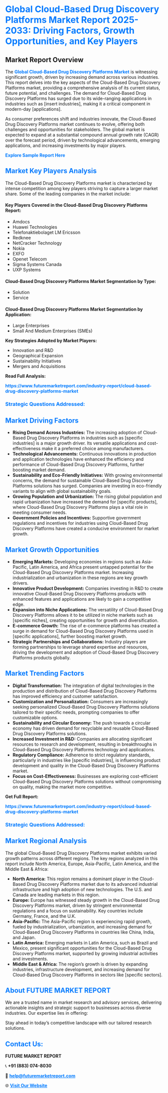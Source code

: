 <h1 style="color: #007BFF;">Global Cloud-Based Drug Discovery Platforms Market Report 2025-2033: Driving Factors, Growth Opportunities, and Key Players</h1>

<section id="overview">
<h2>Market Report Overview</h2>
<p>The <a href="https://www.futuremarketreport.com/industry-report/cloud-based-drug-discovery-platforms-market" style="color: #007BFF; text-decoration: none;"><strong>Global Cloud-Based Drug Discovery Platforms Market</strong></a> is witnessing significant growth, driven by increasing demand across various industries. This report delves into the key aspects of the Cloud-Based Drug Discovery Platforms market, providing a comprehensive analysis of its current status, future potential, and challenges. The demand for Cloud-Based Drug Discovery Platforms has surged due to its wide-ranging applications in industries such as [insert industries], making it a critical component in modern-day [applications].</p>
<p>As consumer preferences shift and industries innovate, the Cloud-Based Drug Discovery Platforms market continues to evolve, offering both challenges and opportunities for stakeholders. The global market is expected to expand at a substantial compound annual growth rate (CAGR) over the forecast period, driven by technological advancements, emerging applications, and increasing investments by major players.</p>
</section>

<section id="overview">
<p><a href="https://www.futuremarketreport.com/request-sample/reportId=34215" style="color: #007BFF; text-decoration: none;"><strong>Explore Sample Report Here</strong></a></p>
</section>

<section id="key-players">
<h2 style="color: #007BFF;">Market Key Players Analysis</h2>
<p>The Cloud-Based Drug Discovery Platforms market is characterized by intense competition among key players striving to capture a larger market share. Some of the leading companies in the market include:</p>
<h4>Key Players Covered in the Cloud-Based Drug Discovery Platforms Report:</h4>
<ul><li>Amdocs</li><li>Huawei Technologies</li><li>Telefonaktiebolaget LM Ericsson</li><li>Redknee</li><li>NetCracker Technology</li><li>Nokia</li><li>EXFO</li><li>Openet Telecom</li><li>Sigma Systems Canada</li><li>UXP Systems</li></ul>
<h4>Cloud-Based Drug Discovery Platforms Market Segmentation by Type:</h4>
<ul><li>Solution</li><li>Service</li></ul>

<h4>Cloud-Based Drug Discovery Platforms Market Segmentation by Application:</h4>
<ul><li>Large Enterprises</li><li>Small And Medium Enterprises (SMEs)</li></ul>
<p><strong>Key Strategies Adopted by Market Players:</strong></p>
<ul>
<li>Innovation and R&D</li>
<li>Geographical Expansion</li>
<li>Sustainability Initiatives</li>
<li>Mergers and Acquisitions</li>
</ul>
</section>

<section>
<p><strong>Read Full Analysis: </strong></p><a href="https://www.futuremarketreport.com/industry-report/cloud-based-drug-discovery-platforms-market" style="color: #007BFF; text-decoration: none;"><strong>https://www.futuremarketreport.com/industry-report/cloud-based-drug-discovery-platforms-market</strong></a>
<h3 style="color: #007BFF;">Strategic Questions Addressed:</h3>
</section>

<section id="driving-factors">
<h2 style="color: #007BFF;">Market Driving Factors</h2>
<ul>
<li><strong>Rising Demand Across Industries:</strong> The increasing adoption of Cloud-Based Drug Discovery Platforms in industries such as [specific industries] is a major growth driver. Its versatile applications and cost-effectiveness make it a preferred choice among manufacturers.</li>
<li><strong>Technological Advancements:</strong> Continuous innovations in production and application technologies have enhanced the efficiency and performance of Cloud-Based Drug Discovery Platforms, further boosting market demand.</li>
<li><strong>Sustainability and Eco-Friendly Initiatives:</strong> With growing environmental concerns, the demand for sustainable Cloud-Based Drug Discovery Platforms solutions has surged. Companies are investing in eco-friendly variants to align with global sustainability goals.</li>
<li><strong>Growing Population and Urbanization:</strong> The rising global population and rapid urbanization have increased the demand for [specific products], where Cloud-Based Drug Discovery Platforms plays a vital role in meeting consumer needs.</li>
<li><strong>Government Policies and Incentives:</strong> Supportive government regulations and incentives for industries using Cloud-Based Drug Discovery Platforms have created a conducive environment for market growth.</li>
</ul>
</section>

<section id="growth-opportunities">
<h2 style="color: #007BFF;">Market Growth Opportunities</h2>
<ul>
<li><strong>Emerging Markets:</strong> Developing economies in regions such as Asia-Pacific, Latin America, and Africa present untapped potential for the Cloud-Based Drug Discovery Platforms market. Increasing industrialization and urbanization in these regions are key growth drivers.</li>
<li><strong>Innovative Product Development:</strong> Companies investing in R&D to create innovative Cloud-Based Drug Discovery Platforms products with enhanced features and applications are likely to gain a competitive edge.</li>
<li><strong>Expansion into Niche Applications:</strong> The versatility of Cloud-Based Drug Discovery Platforms allows it to be utilized in niche markets such as [specific niches], creating opportunities for growth and diversification.</li>
<li><strong>E-commerce Growth:</strong> The rise of e-commerce platforms has created a surge in demand for Cloud-Based Drug Discovery Platforms used in [specific applications], further boosting market growth.</li>
<li><strong>Strategic Partnerships and Collaborations:</strong> Industry players are forming partnerships to leverage shared expertise and resources, driving the development and adoption of Cloud-Based Drug Discovery Platforms products globally.</li>
</ul>
</section>

<section id="trending-factors">
<h2 style="color: #007BFF;">Market Trending Factors</h2>
<ul>
<li><strong>Digital Transformation:</strong> The integration of digital technologies in the production and distribution of Cloud-Based Drug Discovery Platforms has improved efficiency and customer satisfaction.</li>
<li><strong>Customization and Personalization:</strong> Consumers are increasingly seeking personalized Cloud-Based Drug Discovery Platforms solutions tailored to their specific needs, prompting companies to offer customizable options.</li>
<li><strong>Sustainability and Circular Economy:</strong> The push towards a circular economy has driven demand for recyclable and reusable Cloud-Based Drug Discovery Platforms solutions.</li>
<li><strong>Increased Investment in R&D:</strong> Companies are allocating significant resources to research and development, resulting in breakthroughs in Cloud-Based Drug Discovery Platforms technology and applications.</li>
<li><strong>Regulatory Compliance:</strong> Adherence to strict regulatory standards, particularly in industries like [specific industries], is influencing product development and quality in the Cloud-Based Drug Discovery Platforms market.</li>
<li><strong>Focus on Cost-Effectiveness:</strong> Businesses are exploring cost-efficient Cloud-Based Drug Discovery Platforms solutions without compromising on quality, making the market more competitive.</li>
</ul>
</section>

<section>
<p><strong>Get Full Report: </strong></p><a href="https://www.futuremarketreport.com/industry-report/cloud-based-drug-discovery-platforms-market" style="color: #007BFF; text-decoration: none;"><strong>https://www.futuremarketreport.com/industry-report/cloud-based-drug-discovery-platforms-market</strong></a>
<h3 style="color: #007BFF;">Strategic Questions Addressed:</h3>
</section>


<section id="regional-analysis">
<h2 style="color: #007BFF;">Market Regional Analysis</h2>
<p>The global Cloud-Based Drug Discovery Platforms market exhibits varied growth patterns across different regions. The key regions analyzed in this report include North America, Europe, Asia-Pacific, Latin America, and the Middle East & Africa:</p>
<ul>
<li><strong>North America:</strong> This region remains a dominant player in the Cloud-Based Drug Discovery Platforms market due to its advanced industrial infrastructure and high adoption of new technologies. The U.S. and Canada are leading markets in this region.</li>
<li><strong>Europe:</strong> Europe has witnessed steady growth in the Cloud-Based Drug Discovery Platforms market, driven by stringent environmental regulations and a focus on sustainability. Key countries include Germany, France, and the U.K.</li>
<li><strong>Asia-Pacific:</strong> The Asia-Pacific region is experiencing rapid growth, fueled by industrialization, urbanization, and increasing demand for Cloud-Based Drug Discovery Platforms in countries like China, India, and Japan.</li>
<li><strong>Latin America:</strong> Emerging markets in Latin America, such as Brazil and Mexico, present significant opportunities for the Cloud-Based Drug Discovery Platforms market, supported by growing industrial activities and investments.</li>
<li><strong>Middle East & Africa:</strong> The region’s growth is driven by expanding industries, infrastructure development, and increasing demand for Cloud-Based Drug Discovery Platforms in sectors like [specific sectors].</li>
</ul>
</section>

<footer>
<h2 style="color: #007BFF;">About FUTURE MARKET REPORT</h2>
<p>We are a trusted name in market research and advisory services, delivering actionable insights and strategic support to businesses across diverse industries. Our expertise lies in offering:</p>

<p>Stay ahead in today’s competitive landscape with our tailored research solutions.</p>

<h2 style="color: #007BFF;">Contact Us:</h2>
<p><strong>FUTURE MARKET REPORT</strong></p>
<p>📞 <strong>+91 (883) 074-8030</strong></p>
<p>📧 <strong><a href="mailto:help@futuremarketreport.com" style="color: #007BFF;">help@futuremarketreport.com</a></strong></p>
<p>🌐 <strong><a href="https://www.futuremarketreport.com/" style="color: #007BFF;">Visit Our Website</a></strong></p>
</footer>